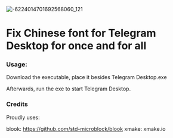 ![-6224014701692568060_121](https://github.com/user-attachments/assets/d36e4f06-db44-4614-b4b1-69813eb62483)

# Fix Chinese font for Telegram Desktop for once and for all

### Usage:
Download the executable, place it besides Telegram Desktop.exe

Afterwards, run the exe to start Telegram Desktop.

### Credits
Proudly uses:

blook: https://github.com/std-microblock/blook
xmake: xmake.io
